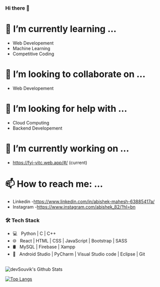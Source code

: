 ### Hi there 👋
<h1>🌱 I’m currently learning ...</h1>

- Web Developement
-    Machine Learning<br>
-    Competitive Coding<br>
<h1> 👯 I’m looking to collaborate on ...</h1>

- Web Developement
<h1>🤔 I’m looking for help with ...</h1>

- Cloud Computing
- Backend Developement

<h1>🔭 I’m currently working on ...</h1>

- https://fyi-vitc.web.app/#/ (current)
     
<h1> 📫 How to reach me: ...</h1>

- Linkedin  -https://www.linkedin.com/in/abishek-mahesh-63885417a/
- Instagram -https://www.instagram.com/abishek_82/?hl=bn


<h3>🛠 Tech Stack</h3>

- 💻 &nbsp; Python | C | C++  
- 🌐 &nbsp; React | HTML | CSS | JavaScript | Bootstrap | SASS 
- 🛢 &nbsp; MySQL | Firebase | Xampp
- 🔧 &nbsp; Android Studio | PyCharm | Visual Studio code | Eclipse | Git

</br>
<img align="center" src="https://github-readme-stats.vercel.app/api?username=abishek2001&include_all_commits=true&count_private=true&show_icons=true&line_height=20&title_color=7A7ADB&icon_color=2234AE&text_color=D3D3D3&bg_color=0,000000,130F40" alt="devSouvik's Github Stats">

</br>

[![Top Langs](https://github-readme-stats.vercel.app/api/top-langs/?username=abishek2001&layout=compact&text_color=daf7dc&bg_color=151515)](https://github.com/abishek2001/github-readme-stats)
